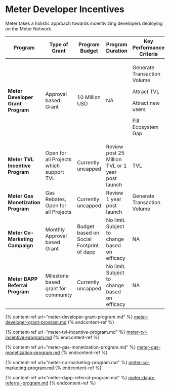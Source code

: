 # Meter Developer Incentives

Meter takes a holistic approach towards incentivizing developers deploying on the Meter Network.

| Program                            | Type of Grant                           | Program Budget                           | Program Duration                                 | Key Performance Criteria                                                                                                      |
| ---------------------------------- | --------------------------------------- | ---------------------------------------- | ------------------------------------------------ | ----------------------------------------------------------------------------------------------------------------------------- |
| **Meter Developer Grant Program**  | Approval based Grant                    | 10 Million USD                           | NA                                               | <p>Generate Transaction Volume </p><p></p><p>Attract TVL </p><p></p><p>Attract new users </p><p></p><p>Fill Ecosystem Gap</p> |
| **Meter TVL Incentive Program**    | Open for all Projects which support TVL | Currently uncapped                       | Review post 25 Million TVL or 1 year post launch | TVL                                                                                                                           |
| **Meter Gas Monetization Program** | Gas Rebates, Open for all Projects      | Currently uncapped                       | Review 1 year post launch                        | Generate Transaction Volume                                                                                                   |
| **Meter Co-Marketing Campaign**    | Monthly Approval based Grant            | Budget based on Social Footprint of dapp | No limit. Subject to change based on efficacy    | NA                                                                                                                            |
| **Meter DAPP Referral Program**    | Milestone based grant for community     | Currently uncapped                       | No limit. Subject to change based on efficacy    | NA                                                                                                                            |

{% content-ref url="meter-developer-grant-program.md" %}
[meter-developer-grant-program.md](meter-developer-grant-program.md)
{% endcontent-ref %}

{% content-ref url="meter-tvl-incentive-program.md" %}
[meter-tvl-incentive-program.md](meter-tvl-incentive-program.md)
{% endcontent-ref %}

{% content-ref url="meter-gas-monetization-program.md" %}
[meter-gas-monetization-program.md](meter-gas-monetization-program.md)
{% endcontent-ref %}

{% content-ref url="meter-co-marketing-program.md" %}
[meter-co-marketing-program.md](meter-co-marketing-program.md)
{% endcontent-ref %}

{% content-ref url="meter-dapp-referral-program.md" %}
[meter-dapp-referral-program.md](meter-dapp-referral-program.md)
{% endcontent-ref %}
